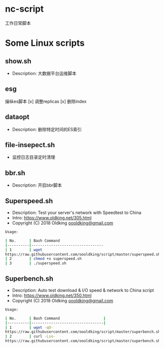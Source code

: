 # nc-script
工作日常脚本


# Some Linux scripts

## show.sh
- Description: 大数据平台运维脚本


## esg
操纵es脚本
[x] 调整replicas
[x] 删除index

## dataopt
- Description: 删除特定时间的ES索引

## file-insepect.sh
- 监控日志目录定时清理

## bbr.sh
- Description: 开启bbr脚本

## Superspeed.sh
- Description: Test your server's network with Speedtest to China
- Intro:  https://www.oldking.net/305.html
- Copyright (C) 2018 Oldking <oooldking@gmail.com>
 
```bash
Usage:

| No.      | Bash Command                    
|----------|---------------------------------
| 1        | wget 
https://raw.githubusercontent.com/oooldking/script/master/superspeed.sh      
| 2        | chmod +x superspeed.sh
| 3        | ./superspeed.sh
```
## Superbench.sh
- Description: Auto test download & I/O speed & network to China script
- Intro:  https://www.oldking.net/350.html
- Copyright (C) 2018 Oldking <oooldking@gmail.com>

```bash
Usage:

| No.      | Bash Command                    |
|----------|---------------------------------|
| 1        | wget -qO- 
https://raw.githubusercontent.com/oooldking/script/master/superbench.sh | bash       |
| 2        | curl -Lso- 
https://raw.githubusercontent.com/oooldking/script/master/superbench.sh | bash      |
```

